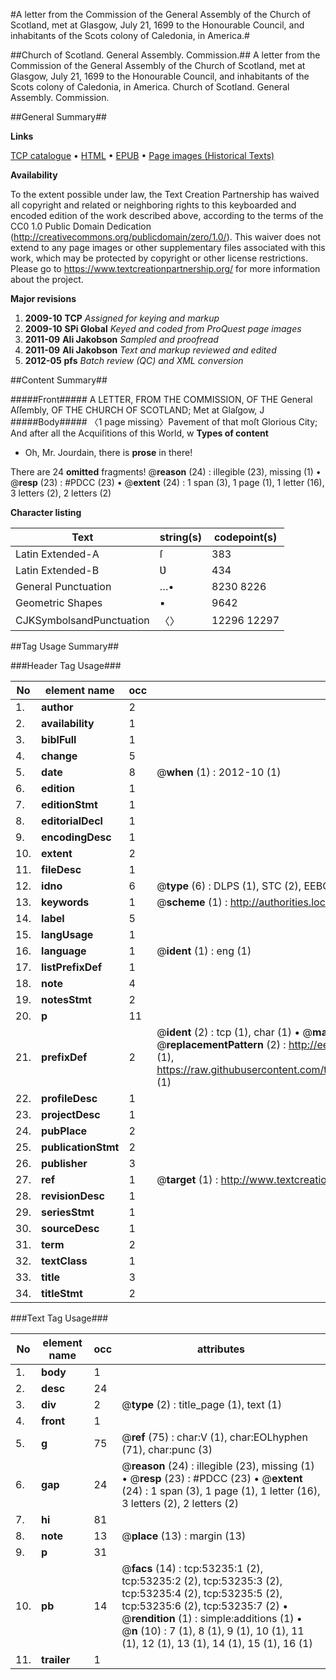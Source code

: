 #A letter from the Commission of the General Assembly of the Church of Scotland, met at Glasgow, July 21, 1699 to the Honourable Council, and inhabitants of the Scots colony of Caledonia, in America.#

##Church of Scotland. General Assembly. Commission.##
A letter from the Commission of the General Assembly of the Church of Scotland, met at Glasgow, July 21, 1699 to the Honourable Council, and inhabitants of the Scots colony of Caledonia, in America.
Church of Scotland. General Assembly. Commission.

##General Summary##

**Links**

[TCP catalogue](http://www.ota.ox.ac.uk/tcp/)  • 
[HTML](http://tei.it.ox.ac.uk/tcp/Texts-HTML/free/A33/A33099.html)  • 
[EPUB](http://tei.it.ox.ac.uk/tcp/Texts-EPUB/free/A33/A33099.epub) • 
[Page images (Historical Texts)](https://historicaltexts.jisc.ac.uk/eebo-12061245e)

**Availability**

To the extent possible under law, the Text Creation Partnership has waived all copyright and related or neighboring rights to this keyboarded and encoded edition of the work described above, according to the terms of the CC0 1.0 Public Domain Dedication (http://creativecommons.org/publicdomain/zero/1.0/). This waiver does not extend to any page images or other supplementary files associated with this work, which may be protected by copyright or other license restrictions. Please go to https://www.textcreationpartnership.org/ for more information about the project.

**Major revisions**

1. __2009-10__ __TCP__ *Assigned for keying and markup*
1. __2009-10__ __SPi Global__ *Keyed and coded from ProQuest page images*
1. __2011-09__ __Ali Jakobson__ *Sampled and proofread*
1. __2011-09__ __Ali Jakobson__ *Text and markup reviewed and edited*
1. __2012-05__ __pfs__ *Batch review (QC) and XML conversion*

##Content Summary##

#####Front#####
A LETTER, FROM THE COMMISSION, OF THE General Aſſembly, OF THE CHURCH OF SCOTLAND; Met at Glaſgow, J
#####Body#####
〈1 page missing〉Pavement of that moſt Glorious City; And after all the Acquiſitions of this World, w
**Types of content**

  * Oh, Mr. Jourdain, there is **prose** in there!

There are 24 **omitted** fragments! 
 @__reason__ (24) : illegible (23), missing (1)  •  @__resp__ (23) : #PDCC (23)  •  @__extent__ (24) : 1 span (3), 1 page (1), 1 letter (16), 3 letters (2), 2 letters (2)

**Character listing**


|Text|string(s)|codepoint(s)|
|---|---|---|
|Latin Extended-A|ſ|383|
|Latin Extended-B|Ʋ|434|
|General Punctuation|…•|8230 8226|
|Geometric Shapes|▪|9642|
|CJKSymbolsandPunctuation|〈〉|12296 12297|

##Tag Usage Summary##

###Header Tag Usage###

|No|element name|occ|attributes|
|---|---|---|---|
|1.|__author__|2||
|2.|__availability__|1||
|3.|__biblFull__|1||
|4.|__change__|5||
|5.|__date__|8| @__when__ (1) : 2012-10 (1)|
|6.|__edition__|1||
|7.|__editionStmt__|1||
|8.|__editorialDecl__|1||
|9.|__encodingDesc__|1||
|10.|__extent__|2||
|11.|__fileDesc__|1||
|12.|__idno__|6| @__type__ (6) : DLPS (1), STC (2), EEBO-CITATION (1), OCLC (1), VID (1)|
|13.|__keywords__|1| @__scheme__ (1) : http://authorities.loc.gov/ (1)|
|14.|__label__|5||
|15.|__langUsage__|1||
|16.|__language__|1| @__ident__ (1) : eng (1)|
|17.|__listPrefixDef__|1||
|18.|__note__|4||
|19.|__notesStmt__|2||
|20.|__p__|11||
|21.|__prefixDef__|2| @__ident__ (2) : tcp (1), char (1)  •  @__matchPattern__ (2) : ([0-9\-]+):([0-9IVX]+) (1), (.+) (1)  •  @__replacementPattern__ (2) : http://eebo.chadwyck.com/downloadtiff?vid=$1&page=$2 (1), https://raw.githubusercontent.com/textcreationpartnership/Texts/master/tcpchars.xml#$1 (1)|
|22.|__profileDesc__|1||
|23.|__projectDesc__|1||
|24.|__pubPlace__|2||
|25.|__publicationStmt__|2||
|26.|__publisher__|3||
|27.|__ref__|1| @__target__ (1) : http://www.textcreationpartnership.org/docs/. (1)|
|28.|__revisionDesc__|1||
|29.|__seriesStmt__|1||
|30.|__sourceDesc__|1||
|31.|__term__|2||
|32.|__textClass__|1||
|33.|__title__|3||
|34.|__titleStmt__|2||


###Text Tag Usage###

|No|element name|occ|attributes|
|---|---|---|---|
|1.|__body__|1||
|2.|__desc__|24||
|3.|__div__|2| @__type__ (2) : title_page (1), text (1)|
|4.|__front__|1||
|5.|__g__|75| @__ref__ (75) : char:V (1), char:EOLhyphen (71), char:punc (3)|
|6.|__gap__|24| @__reason__ (24) : illegible (23), missing (1)  •  @__resp__ (23) : #PDCC (23)  •  @__extent__ (24) : 1 span (3), 1 page (1), 1 letter (16), 3 letters (2), 2 letters (2)|
|7.|__hi__|81||
|8.|__note__|13| @__place__ (13) : margin (13)|
|9.|__p__|31||
|10.|__pb__|14| @__facs__ (14) : tcp:53235:1 (2), tcp:53235:2 (2), tcp:53235:3 (2), tcp:53235:4 (2), tcp:53235:5 (2), tcp:53235:6 (2), tcp:53235:7 (2)  •  @__rendition__ (1) : simple:additions (1)  •  @__n__ (10) : 7 (1), 8 (1), 9 (1), 10 (1), 11 (1), 12 (1), 13 (1), 14 (1), 15 (1), 16 (1)|
|11.|__trailer__|1||
